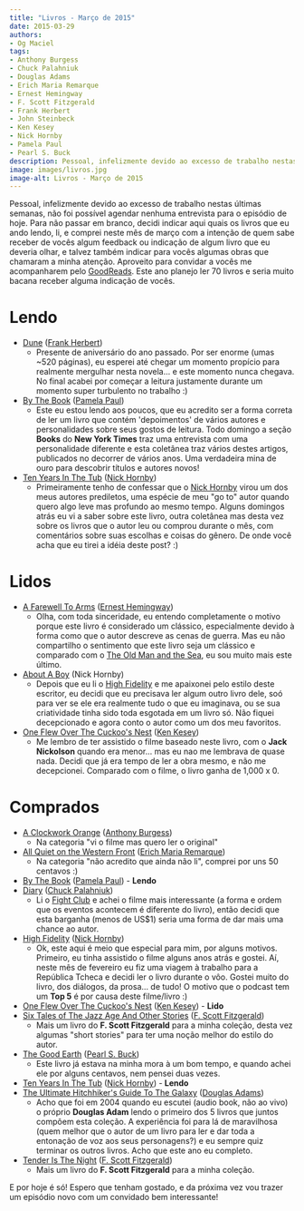 ```yaml
---
title: "Livros - Março de 2015"
date: 2015-03-29
authors:
- Og Maciel
tags:
- Anthony Burgess
- Chuck Palahniuk
- Douglas Adams
- Erich Maria Remarque
- Ernest Hemingway
- F. Scott Fitzgerald
- Frank Herbert
- John Steinbeck
- Ken Kesey
- Nick Hornby
- Pamela Paul
- Pearl S. Buck
description: Pessoal, infelizmente devido ao excesso de trabalho nestas últimas semanas, não foi possível agendar nenhuma entrevista para o episódio de hoje. Para não passar em branco, decidi indicar aqui quais os livros que eu ando lendo, li, e comprei neste mês de março.
image: images/livros.jpg
image-alt: Livros - Março de 2015
---
```


Pessoal, infelizmente devido ao excesso de trabalho nestas últimas semanas, não
foi possível agendar nenhuma entrevista para o episódio de hoje. Para não
passar em branco, decidi indicar aqui quais os livros que eu ando lendo, li, e
comprei neste mês de março com a intenção de quem sabe receber de vocês algum
feedback ou indicação de algum livro que eu deveria olhar, e talvez também
indicar para vocês algumas obras que chamaram a minha atenção. Aproveito para
convidar a vocês me acompanharem pelo
[GoodReads](https://www.goodreads.com/user/show/12048315-og-maciel). Este ano
planejo ler 70 livros e seria muito bacana receber alguma indicação de vocês.

# Lendo

- [Dune](https://www.goodreads.com/book/show/17662622-dune) ([Frank Herbert](https://www.goodreads.com/author/show/58.Frank_Herbert))
  - Presente de aniversário do ano passado. Por ser enorme (umas
    ~520 páginas), eu esperei até chegar um momento propício para realmente
    mergulhar nesta novela... e este momento nunca chegava. No final acabei
    por começar a leitura justamente durante um momento super turbulento no
    trabalho :)
- [By The Book](https://www.goodreads.com/book/show/20696029-by-the-book) ([Pamela Paul](https://www.goodreads.com/author/show/152327.Pamela_Paul))
  - Este eu estou lendo aos poucos, que eu acredito ser a forma
    correta de ler um livro que contém 'depoimentos' de vários autores e
    personalidades sobre seus gostos de leitura. Todo domingo a seção
    **Books** do **New York Times** traz uma entrevista com uma personalidade
    diferente e esta coletânea traz vários destes artigos, publicados no
    decorrer de vários anos. Uma verdadeira mina de ouro para descobrir
    títulos e autores novos!
- [Ten Years In The Tub](https://www.goodreads.com/book/show/17707873-ten-years-in-the-tub) ([Nick Hornby](https://www.goodreads.com/author/show/2929.Nick_Hornby))
  - Primeiramente tenho de confessar que o [Nick
    Hornby](https://www.goodreads.com/author/show/2929.Nick_Hornby) virou um
    dos meus autores prediletos, uma espécie de meu "go to" autor quando
    quero algo leve mas profundo ao mesmo tempo. Alguns domingos atrás eu vi
    a saber sobre este livro, outra coletânea mas desta vez sobre os livros
    que o autor leu ou comprou durante o mês, com comentários sobre suas
    escolhas e coisas do gênero. De onde você acha que eu tirei a idéia deste
    post? :)

# Lidos

- [A Farewell To Arms](https://www.goodreads.com/book/show/10799.A_Farewell_to_Arms) ([Ernest Hemingway](https://www.goodreads.com/author/show/1455.Ernest_Hemingway))
  - Olha, com toda sinceridade, eu entendo completamente o
    motivo porque este livro é considerado um clássico, especialmente devido
    à forma como que o autor descreve as cenas de guerra. Mas eu não
    compartilho o sentimento que este livro seja um clássico e comparado com
    o [The Old Man and the
    Sea](https://www.goodreads.com/book/show/2165.The_Old_Man_and_the_Sea),
    eu sou muito mais este último.
- [About A Boy](https://www.goodreads.com/book/show/4271.About_a_Boy) (Nick Hornby)
  - Depois que eu li o [High
    Fidelity](https://www.goodreads.com/book/show/285092.High_Fidelity) e
    me apaixonei pelo estilo deste escritor, eu decidi que eu precisava ler
    algum outro livro dele, soó para ver se ele era realmente tudo o que eu
    imaginava, ou se sua criatividade tinha sido toda esgotada em um livro
    só. Não fiquei decepcionado e agora conto o autor como um dos meu
    favoritos.
- [One Flew Over The Cuckoo's Nest](https://www.goodreads.com/book/show/332613.One_Flew_Over_the_Cuckoo_s_Nest) ([Ken Kesey](https://www.goodreads.com/author/show/7285.Ken_Kesey))
  - Me lembro de ter assistido o filme baseado neste livro, com
    o **Jack Nickolson** quando era menor... mas eu nao me lembrava de quase
    nada. Decidi que já era tempo de ler a obra mesmo, e não me decepcionei.
    Comparado com o filme, o livro ganha de 1,000 x 0.

# Comprados

- [A Clockwork Orange](https://www.goodreads.com/book/show/227463.A_Clockwork_Orange) ([Anthony Burgess](https://www.goodreads.com/author/show/5735.Anthony_Burgess))
  -   Na categoria "vi o filme mas quero ler o original"
- [All Quiet on the Western Front](https://www.goodreads.com/book/show/355697.All_Quiet_on_the_Western_Front) ([Erich Maria Remarque](https://www.goodreads.com/author/show/4116.Erich_Maria_Remarque))
  -   Na categoria "não acredito que ainda não li", comprei por uns 50 centavos
      :)
-   [By The Book](https://www.goodreads.com/book/show/20696029-by-the-book)
    ([Pamela Paul](https://www.goodreads.com/author/show/152327.Pamela_Paul)) -
    **Lendo**
- [Diary](https://www.goodreads.com/book/show/22284.Diary) ([Chuck Palahniuk](https://www.goodreads.com/author/show/2546.Chuck_Palahniuk))
  - Li o [Fight
    Club](https://www.goodreads.com/book/show/5759.Fight_Club) e achei o
    filme mais interessante (a forma e ordem que os eventos acontecem é
    diferente do livro), então decidi que esta barganha (menos de US$1) seria
    uma forma de dar mais uma chance ao autor.
- [High Fidelity](https://www.goodreads.com/book/show/285092.High_Fidelity) ([Nick Hornby](https://www.goodreads.com/author/show/2929.Nick_Hornby))
  - Ok, este aqui é meio que especial para mim, por alguns
    motivos. Primeiro, eu tinha assistido o filme alguns anos atrás e gostei.
    Aí, neste mês de fevereiro eu fiz uma viagem à trabalho para a República
    Tcheca e decidi ler o livro durante o vôo. Gostei muito do livro, dos
    diálogos, da prosa... de tudo! O motivo que o podcast tem um **Top 5** é
    por causa deste filme/livro :)
- [One Flew Over The Cuckoo's
  Nest](https://www.goodreads.com/book/show/332613.One_Flew_Over_the_Cuckoo_s_Nest)
  ([Ken Kesey](https://www.goodreads.com/author/show/7285.Ken_Kesey)) -
  **Lido**
- [Six Tales of The Jazz Age And Other Stories](https://www.goodreads.com/book/show/1217221.Six_Tales_of_the_Jazz_Age) ([F. Scott Fitzgerald](https://www.goodreads.com/author/show/3190.F_Scott_Fitzgerald))
  - Mais um livro do **F. Scott Fitzgerald** para a minha
    coleção, desta vez algumas "short stories" para ter uma noção melhor do
    estilo do autor.
- [The Good Earth](https://www.goodreads.com/book/show/1078.The_Good_Earth) ([Pearl S. Buck](https://www.goodreads.com/author/show/704.Pearl_S_Buck))
  - Este livro já estava na minha mora à um bom tempo, e quando achei ele por
    alguns centavos, nem pensei duas vezes.
- [Ten Years In The
  Tub](https://www.goodreads.com/book/show/17707873-ten-years-in-the-tub)
  ([Nick Hornby](https://www.goodreads.com/author/show/2929.Nick_Hornby)) -
  **Lendo**
- [The Ultimate Hitchhiker's Guide To The Galaxy](https://www.goodreads.com/book/show/13.The_Ultimate_Hitchhiker_s_Guide_to_the_Galaxy) ([Douglas Adams](https://www.goodreads.com/author/show/4.Douglas_Adams))
  - Acho que foi em 2004 quando eu escutei (audio book, não ao
    vivo) o próprio **Douglas Adam** lendo o primeiro dos 5 livros que juntos
    compôem esta coleção. A experiência foi para lá de maravilhosa (quem
    melhor que o autor de um livro para ler e dar toda a entonação de voz aos
    seus personagens?) e eu sempre quiz terminar os outros livros. Acho que
    este ano eu completo.
- [Tender Is The Night](https://www.goodreads.com/book/show/46164.Tender_Is_the_Night) ([F. Scott Fitzgerald](https://www.goodreads.com/author/show/3190.F_Scott_Fitzgerald))
  - Mais um livro do **F. Scott Fitzgerald** para a minha coleção.

E por hoje é só! Espero que tenham gostado, e da próxima vez vou trazer um
episódio novo com um convidado bem interessante!
